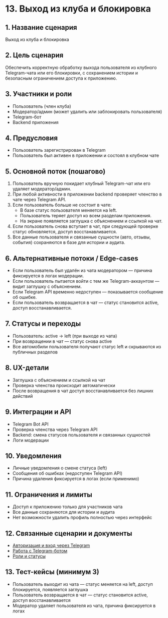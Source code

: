 # 13. Выход из клуба и блокировка

## 1. Название сценария
Выход из клуба и блокировка

## 2. Цель сценария
Обеспечить корректную обработку выхода пользователя из клубного Telegram-чата или его блокировки, с сохранением истории и безопасным ограничением доступа к приложению.

## 3. Участники и роли
- Пользователь (член клуба)
- Модератор/админ (может удалить или заблокировать пользователя)
- Telegram-бот
- Backend приложения

## 4. Предусловия
- Пользователь зарегистрирован в Telegram
- Пользователь был активен в приложении и состоял в клубном чате

## 5. Основной поток (пошагово)
1. Пользователь вручную покидает клубный Telegram-чат или его удаляет модератор/админ.
2. При любой активности в приложении backend проверяет членство в чате через Telegram API.
3. Если пользователь больше не состоит в чате:
   - В базе статус пользователя меняется на left.
   - Пользователь теряет доступ ко всем разделам приложения.
   - На экране появляется заглушка с объяснением и ссылкой на чат.
4. Если пользователь снова вступает в чат, при следующей проверке статус обновляется, доступ восстанавливается.
5. Все данные пользователя и связанные сущности (авто, отзывы, события) сохраняются в базе для истории и аудита.

## 6. Альтернативные потоки / Edge-cases
- Если пользователь был удалён из чата модератором — причина фиксируется в логах модерации.
- Если пользователь пытается войти с тем же Telegram-аккаунтом — видит заглушку с объяснением.
- Если Telegram API временно недоступен — показывается сообщение об ошибке.
- Если пользователь возвращается в чат — статус становится active, доступ восстанавливается.

## 7. Статусы и переходы
- Пользователь: active → left (при выходе из чата)
- При возвращении в чат — статус снова active
- Все автомобили пользователя получают статус left и скрываются из публичных разделов

## 8. UX-детали
- Заглушка с объяснением и ссылкой на чат
- Проверка членства происходит автоматически
- После возвращения в чат доступ восстанавливается без лишних действий

## 9. Интеграции и API
- Telegram Bot API
- Проверка членства через Telegram API
- Backend: смена статусов пользователя и связанных сущностей
- Логи модерации

## 10. Уведомления
- Личные уведомления о смене статуса (left)
- Сообщения об ошибках (недоступен Telegram API)
- Причина удаления фиксируется в логах (если применимо)

## 11. Ограничения и лимиты
- Доступ к приложению только для участников чата
- Все данные сохраняются для истории и аудита
- Нет возможности удалить профиль полностью через интерфейс

## 12. Связанные сценарии и документы
- [Авторизация и вход через Telegram](12_authorization.md)
- [Работа с Telegram-ботом](11_telegram_bot.md)
- [Роли и статусы](../USER_ROLES_STATUSES.md)

## 13. Тест-кейсы (минимум 3)
- Пользователь выходит из чата — статус меняется на left, доступ блокируется, появляется заглушка
- Пользователь возвращается в чат — статус становится active, доступ восстанавливается
- Модератор удаляет пользователя из чата, причина фиксируется в логах 